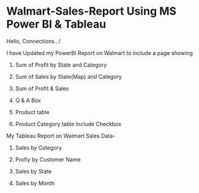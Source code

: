 # Walmart-Sales-Report Using MS Power BI & Tableau
Hello, Connections...!

I have Updated my PowerBI Report on Walmart to include a page showing 

1) Sum of Profit by State and Category

2) Sum of Sales by State(Map) and Category

3) Sum of Profit & Sales

4) Q & A Box

5) Product table

6) Product Category table Include Checkbox

My Tableau Report on Walmart Sales Data-

1) Sales by Category

2) Profiy by Customer Name

3) Sales by State

4) Sales by Month
